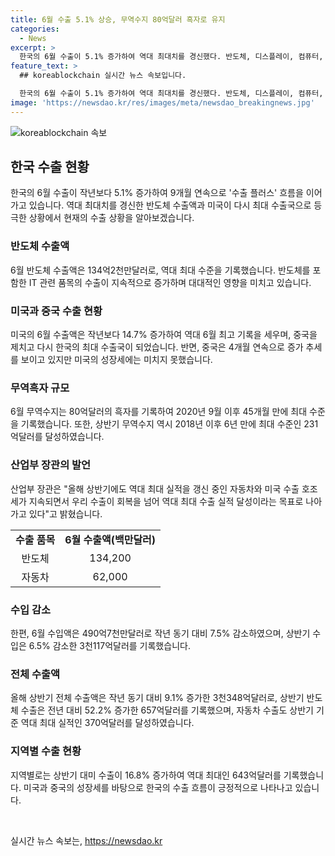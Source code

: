 ```yaml
---
title: 6월 수출 5.1% 상승, 무역수지 80억달러 흑자로 유지
categories:
  - News
excerpt: >
  한국의 6월 수출이 5.1% 증가하여 역대 최대치를 경신했다. 반도체, 디스플레이, 컴퓨터, 무선통신기기 등 IT 제품의 수출이 증가했고, 반도체 수출은 역대 최대 수준을 기록했다. 미국은 중국을 제치고 다시 한국의 최대 수출국이 되었고, 무역흑자 역시 6년 만에 최대 규모를 기록했다. 상반기도 9.1% 증가한 3천348억달러의 수출액을 기록하여 호조를 보였다.특히, 반도체와 자동차 수출이 크게 증가하면서 전체적으로 호전되고 있는 것으로 나타났다.
feature_text: >
  ## koreablockchain 실시간 뉴스 속보입니다.

  한국의 6월 수출이 5.1% 증가하여 역대 최대치를 경신했다. 반도체, 디스플레이, 컴퓨터, 무선통신기기 등 IT 제품의 수출이 증가했고, 반도체 수출은 역대 최대 수준을 기록했다. 미국은 중국을 제치고 다시 한국의 최대 수출국이 되었고, 무역흑자 역시 6년 만에 최대 규모를 기록했다. 상반기도 9.1% 증가한 3천348억달러의 수출액을 기록하여 호조를 보였다.특히, 반도체와 자동차 수출이 크게 증가하면서 전체적으로 호전되고 있는 것으로 나타났다.
image: 'https://newsdao.kr/res/images/meta/newsdao_breakingnews.jpg'
---
```


<p><img src="https://newsdao.kr/res/images/meta/newsdao_breakingnews.jpg" alt="koreablockchain 속보" /></p>

<h2 data-ke-size="size26">한국 수출 현황</h2>

<p data-ke-size="size16">한국의 6월 수출이 작년보다 5.1% 증가하여 9개월 연속으로 '수출 플러스' 흐름을 이어가고 있습니다. 역대 최대치를 경신한 반도체 수출액과 미국이 다시 최대 수출국으로 등극한 상황에서 현재의 수출 상황을 알아보겠습니다.</p>

<h3><b>반도체 수출액</b></h3>

<p data-ke-size="size16">6월 반도체 수출액은 134억2천만달러로, 역대 최대 수준을 기록했습니다. 반도체를 포함한 IT 관련 품목의 수출이 지속적으로 증가하며 대대적인 영향을 미치고 있습니다.</p>

<h3><b>미국과 중국 수출 현황</b></h3>

<p data-ke-size="size16">미국의 6월 수출액은 작년보다 14.7% 증가하여 역대 6월 최고 기록을 세우며, 중국을 제치고 다시 한국의 최대 수출국이 되었습니다. 반면, 중국은 4개월 연속으로 증가 추세를 보이고 있지만 미국의 성장세에는 미치지 못했습니다.</p>

<h3><b>무역흑자 규모</b></h3>

<p data-ke-size="size16">6월 무역수지는 80억달러의 흑자를 기록하여 2020년 9월 이후 45개월 만에 최대 수준을 기록했습니다. 또한, 상반기 무역수지 역시 2018년 이후 6년 만에 최대 수준인 231억달러를 달성하였습니다.</p>

<h3><b>산업부 장관의 발언</b></h3>

<p data-ke-size="size16">산업부 장관은 "올해 상반기에도 역대 최대 실적을 갱신 중인 자동차와 미국 수출 호조세가 지속되면서 우리 수출이 회복을 넘어 역대 최대 수출 실적 달성이라는 목표로 나아가고 있다"고 밝혔습니다.</p>

<table>
  <tr>
    <td style="text-align: center; height: 17px;"><b>수출 품목</b></td>
    <td style="text-align: center; height: 17px;"><b>6월 수출액(백만달러)</b></td>
  </tr>
  <tr>
    <td style="text-align: center; height: 17px;">반도체</td>
    <td style="text-align: center; height: 17px;">134,200</td>
  </tr>
  <tr>
    <td style="text-align: center; height: 17px;">자동차</td>
    <td style="text-align: center; height: 17px;">62,000</td>
  </tr>
</table>

<h3><b>수입 감소</b></h3>

<p data-ke-size="size16">한편, 6월 수입액은 490억7천만달러로 작년 동기 대비 7.5% 감소하였으며, 상반기 수입은 6.5% 감소한 3천117억달러를 기록했습니다.</p>

<h3><b>전체 수출액</b></h3>

<p data-ke-size="size16">올해 상반기 전체 수출액은 작년 동기 대비 9.1% 증가한 3천348억달러로, 상반기 반도체 수출은 전년 대비 52.2% 증가한 657억달러를 기록했으며, 자동차 수출도 상반기 기준 역대 최대 실적인 370억달러를 달성하였습니다.</p>

<h3><b>지역별 수출 현황</b></h3>

<p data-ke-size="size16">지역별로는 상반기 대미 수출이 16.8% 증가하여 역대 최대인 643억달러를 기록했습니다. 미국과 중국의 성장세를 바탕으로 한국의 수출 흐름이 긍정적으로 나타나고 있습니다.</p>

<p data-ke-size="size16">&nbsp;</p>
실시간 뉴스 속보는, <a href="https://newsdao.kr" rel="dofollow">https://newsdao.kr</a>


